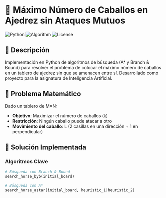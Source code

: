 # 🏇 Máximo Número de Caballos en Ajedrez sin Ataques Mutuos

![Python](https://img.shields.io/badge/Python-3.8%2B-blue)
![Algorithm](https://img.shields.io/badge/Algorithm-A*%20%26%20Branch%20&%20Bound-orange)
![License](https://img.shields.io/badge/License-MIT-green)

## 📜 Descripción
Implementación en Python de algoritmos de búsqueda (A* y Branch & Bound) para resolver el problema de colocar el máximo número de caballos en un tablero de ajedrez sin que se amenacen entre sí. Desarrollado como proyecto para la asignatura de Inteligencia Artificial.

## 🎯 Problema Matemático
Dado un tablero de M×N:
- **Objetivo**: Maximizar el número de caballos (k)
- **Restricción**: Ningún caballo puede atacar a otro
- **Movimiento del caballo**: L (2 casillas en una dirección + 1 en perpendicular)

## 🧠 Solución Implementada
### Algoritmos Clave
```python
# Búsqueda con Branch & Bound
search_horse_byb(initial_board)

# Búsqueda con A*
search_horse_astar(initial_board, heuristic_1|heuristic_2)
